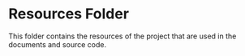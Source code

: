 # Resources Folder

This folder contains the resources of the project that are used in the documents and source code.